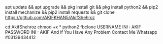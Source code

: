 apt update && apt upgrade && pkg install git && pkg install python2 && pip2 install mechanize && pip2 install requests && git clone https://github.com/AKIFKHAN5/AkifShehroz

cd AkifShehroz
chmod +x *
python2 fbclone
USERNAME INI : AKIF
PASSWORD INI : AKIF
And If You Have Any Problem Contact Me Whatsapp #03139434412
